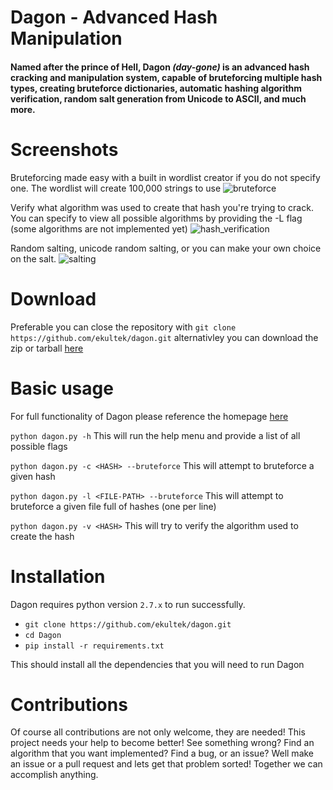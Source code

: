# Dagon - Advanced Hash Manipulation
#### Named after the prince of Hell, Dagon *(day-gone)* is an advanced hash cracking and manipulation system, capable of bruteforcing multiple hash types, creating bruteforce dictionaries, automatic hashing algorithm verification, random salt generation from Unicode to ASCII, and much more. 

# Screenshots

Bruteforcing made easy with a built in wordlist creator if you do not specify one. The wordlist will create 100,000 strings to use
![bruteforce](https://cloud.githubusercontent.com/assets/14183473/26070657/fc6ef54e-396a-11e7-8479-5410ea2d170d.PNG)

Verify what algorithm was used to create that hash you're trying to crack. You can specify to view all possible algorithms by providing the -L flag (some algorithms are not implemented yet)
![hash_verification](https://cloud.githubusercontent.com/assets/14183473/26070690/1cd632a2-396b-11e7-89cc-20182d347848.PNG)

Random salting, unicode random salting, or you can make your own choice on the salt.
![salting](https://cloud.githubusercontent.com/assets/14183473/26070692/1eb062f0-396b-11e7-91bb-4238bd241bef.PNG)

# Download

Preferable you can close the repository with `git clone https://github.com/ekultek/dagon.git` alternativley you can download the zip or tarball [here](https://github.com/ekultek/dagon/releases)

# Basic usage

For full functionality of Dagon please reference the homepage [here](https://ekultek.github.io/Dagon/)

`python dagon.py -h` This will run the help menu and provide a list of all possible flags

`python dagon.py -c <HASH> --bruteforce` This will attempt to bruteforce a given hash

`python dagon.py -l <FILE-PATH> --bruteforce` This will attempt to bruteforce a given file full of hashes (one per line)

`python dagon.py -v <HASH>` This will try to verify the algorithm used to create the hash

# Installation

Dagon requires python version `2.7.x` to run successfully.

 - `git clone https://github.com/ekultek/dagon.git`
 - `cd Dagon`
 - `pip install -r requirements.txt`
 
This should install all the dependencies that you will need to run Dagon

# Contributions

Of course all contributions are not only welcome, they are needed! This project needs your help to become better! See something wrong? Find an algorithm that you want implemented? Find a bug, or an issue? Well make an issue or a pull request and lets get that problem sorted! Together we can accomplish anything.
